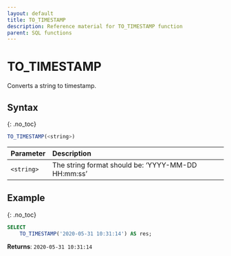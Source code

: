```yaml
---
layout: default
title: TO_TIMESTAMP
description: Reference material for TO_TIMESTAMP function
parent: SQL functions
---
```


# TO\_TIMESTAMP

Converts a string to timestamp.

## Syntax
{: .no_toc}

```sql
TO_TIMESTAMP(<string>)
```

| Parameter  | Description                                        |
| :---------- | :-------------------------------------------------- |
| `<string>` | The string format should be: ‘YYYY-MM-DD HH:mm:ss’ |

## Example
{: .no_toc}

```sql
SELECT
	TO_TIMESTAMP('2020-05-31 10:31:14') AS res;
```

**Returns**: `2020-05-31 10:31:14`
